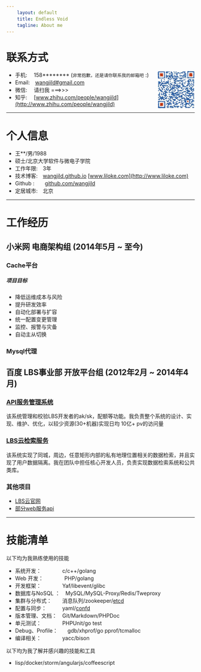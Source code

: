 ```yaml
---
    layout: default
    title: Endless Void
    tagline: About me
---
```


# 联系方式
<img style="float: right" src="/images/weixin.png" alt="扫我" height="100" width="100" />

- 手机: 　158******** (```非常抱歉，还是请你联系我的邮箱吧``` :)
- Email:　[wangjild#gmail.com](mailto:wangjild@gmail.com)
- 微信: 　请扫我 ===>>>
- 知乎: 　[www.zhihu.com/people/wangjild](http://www.zhihu.com/people/wangjild)

---

# 个人信息

 - 王**/男/1988
 - 硕士/北京大学软件与微电子学院 
 - 工作年限:　3年
 - 技术博客:　[wangjild.github.io](http://wangjild.github.io)   [www.liloke.com](http://www.liloke.com)
 - Github :　　[github.com/wangjild](http://github.com/wangjild)
 - 定居城市:　北京

---

# 工作经历

## 小米网 电商架构组 (2014年5月 ~ 至今)

### Cache平台

##### 项目目标

- 降低运维成本与风险
- 提升研发效率
- 自动化部署与扩容
- 统一配置变更管理
- 监控、报警与灾备
- 自动主从切换

### Mysql代理 

## 百度 LBS事业部 开放平台组 (2012年2月 ~ 2014年4月)

### [API服务管理系统](http://lbsyun.baidu.com/apiconsole/key)
该系统管理和校验LBS开发者的ak/sk，配额等功能。我负责整个系统的设计、实现、维护、优化，以较少资源(30+机器)实现日均 10亿+ pv的访问量

### [LBS云检索服务](http://developer.baidu.com/map/index.php?title=lbscloud)
该系统实现了同城，周边，任意矩形内部的私有地理位置相关的数据检索，并且实现了用户数据隔离。我在团队中担任核心开发人员，负责实现数据检索系统和公共类库。

### 其他项目

- [LBS云官网](http://developer.baidu.com/map/index.php?title=%E9%A6%96%E9%A1%B5)
- [部分web服务api](http://developer.baidu.com/map/index.php?title=webapi)

---

# 技能清单

以下均为我熟练使用的技能

- 系统开发：　　　　c/c++/golang
- Web 开发：　　　　PHP/golang
- 开发框架：　　　　Yaf/libevent/glibc
- 数据库与NoSQL ：　MySQL/MySQL-Proxy/Redis/Tweproxy
- 集群与分布式：　　消息队列/zookeeper/[etcd](https://github.com/coreos/etcd)
- 配置与同步：　　　yaml/[confd](https://github.com/kelseyhightower/confd)
- 版本管理、文档：　Git/Markdown/PHPDoc
- 单元测试：　　　　PHPUnit/go test
- Debug、Profile：　&nbsp;&nbsp;&nbsp;gdb/xhprof/go pprof/tcmalloc
- 编译相关：　　　　yacc/bison

以下均为我了解并感兴趣的技能和工具

- lisp/docker/storm/angularjs/coffeescript

